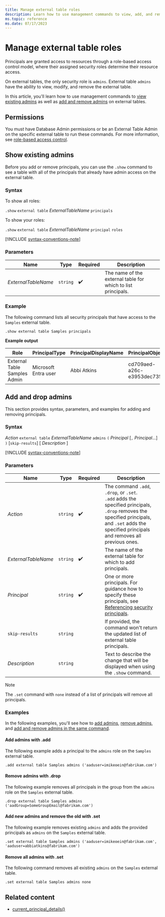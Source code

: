 ```yaml
---
title: Manage external table roles
description: Learn how to use management commands to view, add, and remove external table admins on an external table level.
ms.topic: reference
ms.date: 07/17/2023
---
```


# Manage external table roles

Principals are granted access to resources through a role-based access control model, where their assigned security roles determine their resource access.

On external tables, the only security role is `admins`. External table `admins` have the ability to view, modify, and remove the external table.

In this article, you'll learn how to use management commands to [view existing admins](#show-existing-admins) as well as [add and remove admins](#add-and-drop-admins) on external tables.

## Permissions

You must have Database Admin permissions or be an External Table Admin on the specific external table to run these commands. For more information, see [role-based access control](../access-control/role-based-access-control.md).

## Show existing admins

Before you add or remove principals, you can use the `.show` command to see a table with all of the principals that already have admin access on the external table.

### Syntax

To show all roles:

`.show` `external table` *ExternalTableName* `principals`

To show your roles:

`.show` `external table` *ExternalTableName* `principal` `roles`

[!INCLUDE [syntax-conventions-note](../includes/syntax-conventions-note.md)]

### Parameters

|Name|Type|Required|Description|
|--|--|--|--|
| *ExternalTableName* | `string` |  :heavy_check_mark: | The name of the external table for which to list principals.|

### Example

The following command lists all security principals that have access to the `Samples` external table.

```kusto
.show external table Samples principals
```

**Example output**

|Role |PrincipalType |PrincipalDisplayName |PrincipalObjectId |PrincipalFQN|
|---|---|---|---|---|
|External Table Samples Admin |Microsoft Entra user |Abbi Atkins |cd709aed-a26c-e3953dec735e |aaduser=abbiatkins@fabrikam.com|

## Add and drop admins

This section provides syntax, parameters, and examples for adding and removing principals.

### Syntax

*Action* `external table` *ExternalTableName* `admins` `(` *Principal* [`,` *Principal*...] `)` [`skip-results`] [ *Description* ]

[!INCLUDE [syntax-conventions-note](../includes/syntax-conventions-note.md)]

### Parameters

|Name|Type|Required|Description|
|--|--|--|--|
| *Action* | `string` |  :heavy_check_mark: | The command `.add`, `.drop`, or `.set`.<br/>`.add` adds the specified principals, `.drop` removes the specified principals, and `.set` adds the specified principals and removes all previous ones.|
| *ExternalTableName* | `string` |  :heavy_check_mark: | The name of the external table for which to add principals.|
| *Principal* | `string` |  :heavy_check_mark: | One or more principals. For guidance how to specify these principals, see [Referencing security principals](reference-security-principals.md).|
| `skip-results` | `string` | | If provided, the command won't return the updated list of external table principals.|
| *Description* | `string` | | Text to describe the change that will be displayed when using the `.show` command.|

> [!NOTE]
> The `.set` command with `none` instead of a list of principals will remove all principals.

### Examples

In the following examples, you'll see how to [add admins](#add-admins-with-add), [remove admins](#remove-admins-with-drop), and [add and remove admins in the same command](#add-new-admins-and-remove-the-old-with-set).

#### Add admins with .add

The following example adds a principal to the `admins` role on the `Samples` external table.

```kusto
.add external table Samples admins ('aaduser=imikeoein@fabrikam.com')
```

#### Remove admins with .drop

The following example removes all principals in the group from the `admins` role on the `Samples` external table.

```kusto
.drop external table Samples admins ('aadGroup=SomeGroupEmail@fabrikam.com')
```

#### Add new admins and remove the old with .set

The following example removes existing `admins` and adds the provided principals as `admins` on the `Samples` external table.

```kusto
.set external table Samples admins ('aaduser=imikeoein@fabrikam.com', 'aaduser=abbiatkins@fabrikam.com')
```

#### Remove all admins with .set

The following command removes all existing `admins` on the `Samples` external table.

```kusto
.set external table Samples admins none
```

## Related content

* [current_principal_details()](../query/current-principal-details-function.md)
